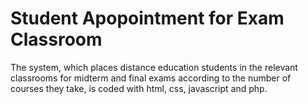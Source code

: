 # Student Apopointment for Exam Classroom
The system, which places distance education students in the relevant classrooms for midterm and final exams according to the number of courses they take, is coded with html, css, javascript and php.

